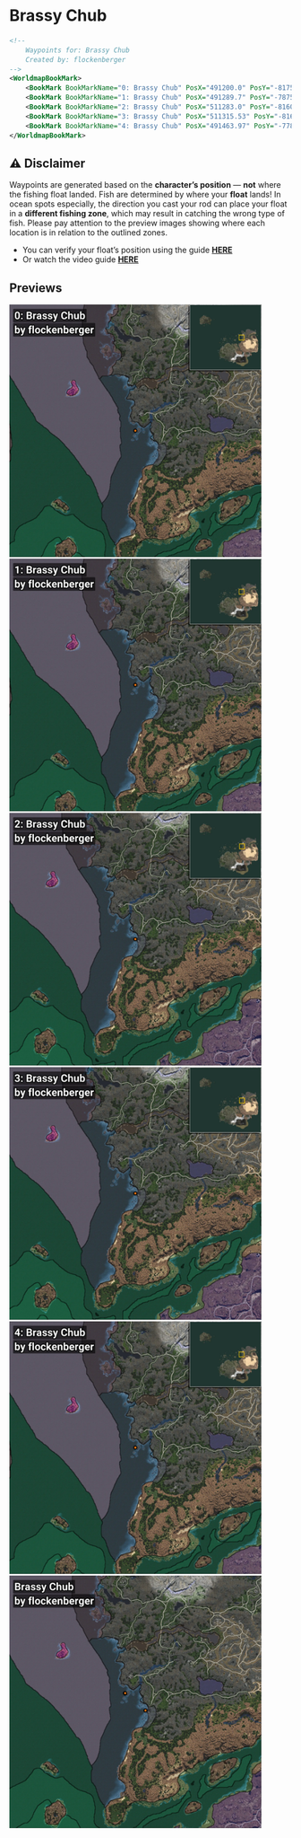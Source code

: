 # Brassy Chub
```xml
<!--
    Waypoints for: Brassy Chub
    Created by: flockenberger
-->
<WorldmapBookMark>
    <BookMark BookMarkName="0: Brassy Chub" PosX="491200.0" PosY="-8175.0" PosZ="444763.0" />
    <BookMark BookMarkName="1: Brassy Chub" PosX="491289.7" PosY="-7875.254" PosZ="444411.62" />
    <BookMark BookMarkName="2: Brassy Chub" PosX="511283.0" PosY="-8160.0" PosZ="427714.0" />
    <BookMark BookMarkName="3: Brassy Chub" PosX="511315.53" PosY="-8160.8643" PosZ="427786.78" />
    <BookMark BookMarkName="4: Brassy Chub" PosX="491463.97" PosY="-7786.3135" PosZ="444595.6" />
</WorldmapBookMark>
```

## ⚠️ Disclaimer
Waypoints are generated based on the __**character’s position**__ — __not__ where the fishing float landed.
Fish are determined by where your **float** lands!
In ocean spots especially, the direction you cast your rod can place your float in a **different fishing zone**, which may result in catching the wrong type of fish.
Please pay attention to the preview images showing where each location is in relation to the outlined zones.

- You can verify your float’s position using the guide [**HERE**](https://flockenberger.github.io/bdo-fish-position/)
- Or watch the video guide [**HERE**](https://youtu.be/t-VXcRoNojk)

## Previews
<img src="./Brassy Chub_0_Preview.webp" width="450"/> <img src="./Brassy Chub_1_Preview.webp" width="450"/> <img src="./Brassy Chub_2_Preview.webp" width="450"/> <img src="./Brassy Chub_3_Preview.webp" width="450"/> <img src="./Brassy Chub_4_Preview.webp" width="450"/> <img src="./Brassy Chub_Preview.webp" width="450"/> 